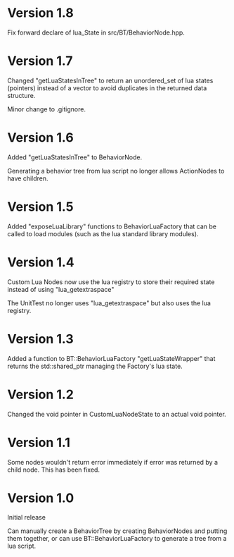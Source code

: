# Version 1.8

Fix forward declare of lua\_State in src/BT/BehaviorNode.hpp.

# Version 1.7

Changed "getLuaStatesInTree" to return an unordered\_set of lua states
(pointers) instead of a vector to avoid duplicates in the returned data
structure.

Minor change to .gitignore.

# Version 1.6

Added "getLuaStatesInTree" to BehaviorNode.

Generating a behavior tree from lua script no longer allows ActionNodes to have
children.

# Version 1.5

Added "exposeLuaLibrary" functions to BehaviorLuaFactory that can be called to
load modules (such as the lua standard library modules).

# Version 1.4

Custom Lua Nodes now use the lua registry to store their required state instead
of using "lua\_getextraspace"

The UnitTest no longer uses "lua\_getextraspace" but also uses the lua registry.

# Version 1.3

Added a function to BT::BehaviorLuaFactory "getLuaStateWrapper" that returns
the std::shared\_ptr managing the Factory's lua state.

# Version 1.2

Changed the void pointer in CustomLuaNodeState to an actual void pointer.

# Version 1.1

Some nodes wouldn't return error immediately if error was returned by a child
node. This has been fixed.

# Version 1.0

Initial release

Can manually create a BehaviorTree by creating BehaviorNodes and putting them
together, or can use BT::BehaviorLuaFactory to generate a tree from a lua
script.

